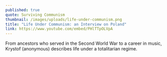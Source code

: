 ```yaml
---
published: true
quote: Surviving Communism
thumbnail: /images/uploads/life-under-communism.png
title: "Life Under Communism: an Interview on Poland"
link: https://www.youtube.com/embed/PHlTTpOLVpA
---
```

From ancestors who served in the Second World War to a career in music, Krystof (anonymous) describes life under a totalitarian regime.
